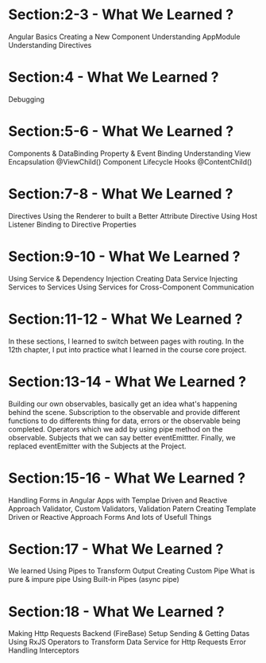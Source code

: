 # Section:2-3 - What We Learned ?
Angular Basics
Creating a New Component
Understanding AppModule
Understanding Directives

# Section:4 - What We Learned ?
Debugging
# Section:5-6 - What We Learned ?
Components & DataBinding
Property & Event Binding
Understanding View Encapsulation
@ViewChild()
Component Lifecycle Hooks
@ContentChild()
# Section:7-8 - What We Learned ?
Directives
Using the Renderer to built a Better Attribute Directive
Using Host Listener
Binding to Directive Properties
# Section:9-10 - What We Learned ?
Using Service & Dependency Injection
Creating Data Service
Injecting Services to Services
Using Services for Cross-Component Communication
# Section:11-12 - What We Learned ?

In these sections, I learned to switch between pages with routing. In the 12th chapter, I put into practice what I learned in the course core project.
# Section:13-14 - What We Learned ?

Building our own observables, basically get an idea what's happening behind the scene.
Subscription to the observable and provide different functions to do differents thing for data, errors or the observable being completed.
Operators which we add by using pipe method on the observable.
Subjects that we can say better eventEmittter.
Finally, we replaced eventEmitter with the Subjects at the Project.
# Section:15-16 - What We Learned ?
Handling Forms in Angular Apps with Templae Driven and Reactive Approach
Validator, Custom Validators, Validation Patern
Creating Template Driven or Reactive Approach Forms
And lots of Usefull Things
# Section:17 - What We Learned ?
We learned Using Pipes to Transform Output
Creating Custom Pipe
What is pure & impure pipe
Using Built-in Pipes (async pipe)

# Section:18 - What We Learned ?
Making Http Requests
Backend (FireBase) Setup
Sending & Getting Datas
Using RxJS Operators to Transform Data
Service for Http Requests
Error Handling
Interceptors